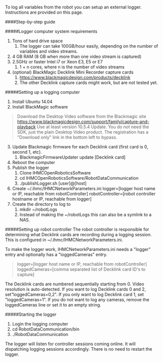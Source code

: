 To log all variables from the robot you can setup an external logger. Instructions are provided on this page.

####Step-by-step guide

#####Logger computer system requirements

1. Tons of hard drive space
   1. The logger can take 100GB/hour easily, depending on the number of variables and video streams.
2. 4 GB RAM (8 GB when more than one video stream is captured)
3. 2.5GHz or faster Intel i7 or Xeon E3, E5 or E7
   1. 1 + n cores, where n is the number of video streams
4. (optional) BlackMagic Decklink Mini Recorder capture cards
   1. https://www.blackmagicdesign.com/products/decklink
   1. The other Decklink capture cards might work, but are not tested yet.

#####Setting up a logging computer
1. Install Ubuntu 14.04
2. Install BlackMagic software
> Download the Desktop Video software from the Blackmagic site
> https://www.blackmagicdesign.com/support/family/capture-and-playback
> Use at least version 10.5.4 Update. You do not need the SDK, just the plain Desktop Video product. The registration has a "Download only" link in the bottom left to bypass.

3. Update Blackmagic firmware for each Decklink card (first card is 0, second 1, etc).
   1. BlackmagicFirmwareUpdater update [Decklink card]
4. Reboot the computer
5. Publish the logger
   1. Clone IHMCOpenRoboticsSoftware
   1. cd IHMCOpenRoboticsSoftware/RobotDataCommunication
   1. ./publishLogger.sh [user]@[host]
6. Create ~/.ihmc/IHMCNetworkParameters.ini
logger=[logger host name or IP, reachable from robotController]
robotController=[robot controller hostname or IP, reachable from logger]
7. Create the directory to log to
   1. mkdir ~/robotLogs
   1. Instead of making the ~/robotLogs this can also be a symlink to a NAS.

#####Setting up robot controller
The robot controller is responsible for determining what Decklink cards are recording during a logging session. This is configured in ~/.ihmc/IHMCNetworkParameters.ini.

To make the logger work, IHMCNetworkParameters.ini needs a "logger" entry and optionally has a "loggedCameras" entry.
> logger=[logger host name or IP, reachable from robotController]
> loggedCameras=[comma separated list of Decklink card ID's to capture]

The Decklink cards are numbered sequentially starting from 0. Video resolution is auto-detected. If you want to log Decklink cards 0 and 2, set"loggedCameras=0,2". If you only want to log Decklink card 1, set "loggedCameras=1". If you do not want to log any cameras, remove the
loggedCameras line or set it to an empty string.

#####Starting the logger
1. Login the logging computer
2. cd RobotDataCommunication/bin
3. ./RobotDataCommunication

The logger will listen for controller sessions coming online. It will dispatching logging sessions accordingly. There is no need to restart the logger.